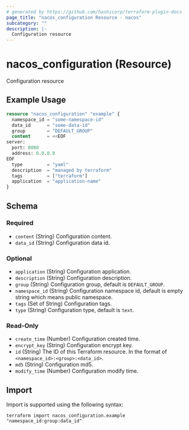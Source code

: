 ```yaml
---
# generated by https://github.com/hashicorp/terraform-plugin-docs
page_title: "nacos_configuration Resource - nacos"
subcategory: ""
description: |-
  Configuration resource
---
```


# nacos_configuration (Resource)

Configuration resource

## Example Usage

```terraform
resource "nacos_configuration" "example" {
  namespace_id = "some-namespace-id"
  data_id      = "some-data-id"
  group        = "DEFAULT_GROUP"
  content      = <<EOF
server:
  port: 8080
  address: 0.0.0.0
EOF
  type         = "yaml"
  description  = "managed by terraform"
  tags         = ["terraform"]
  application  = "application-name"
}
```

<!-- schema generated by tfplugindocs -->
## Schema

### Required

- `content` (String) Configuration content.
- `data_id` (String) Configuration data id.

### Optional

- `application` (String) Configuration application.
- `description` (String) Configuration description.
- `group` (String) Configuration group, default is `DEFAULT_GROUP`.
- `namespace_id` (String) Configuration namespace id, default is empty string which means public namespace.
- `tags` (Set of String) Configuration tags.
- `type` (String) Configuration type, default is `text`.

### Read-Only

- `create_time` (Number) Configuration created time.
- `encrypt_key` (String) Configuration encrypt key.
- `id` (String) The ID of this Terraform resource. In the format of `<namespace_id>:<group>:<data_id>`.
- `md5` (String) Configuration md5.
- `modify_time` (Number) Configuration modify time.

## Import

Import is supported using the following syntax:

```shell
terraform import nacos_configuration.example "namespace_id:group:data_id"
```
